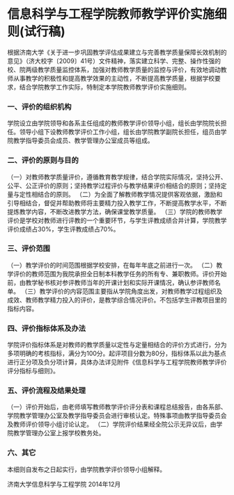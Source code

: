 # 信息科学与工程学院教师教学评价实施细则(试行稿)

根据济南大学《关于进一步巩固教学评估成果建立与完善教学质量保障长效机制的意见》（济大校字〔2009〕41号）文件精神，落实建立科学、完整、操作性强的校、院两级教学质量监控体系，加强对教师教学质量的监控与评价，有效地调动教师从事教学的积极性和提高教学效果的主动性，不断提高教学质量，根据学校要求，结合学院教学工作实际，特制定本学院教师教学评价实施细则。
### 一、评价的组织机构
学院设立由学院领导和各系主任组成的教师教学评价领导小组，组长由学院院长担任。领导小组下设教师教学评价工作小组，组长由学院教学副院长担任，组员由学院教学指导委员会成员、教学管理办公室成员等组成。
### 二、评价的原则与目的
（一）对教师教学质量评价，遵循教育教学规律，结合学院实际情况，坚持公开、公平、公正评价的原则；坚持教学过程评价与教学结果评价相结合的原则；坚持定量与定性相结合的原则。
（二）为全面了解教师教学情况提供客观依据，激励和引导相结合，督促并帮助教师将主要精力投入教学工作，不断提高教学水平，不断提炼教学内容，不断改进教学方法，确保课堂教学质量。
（三）学院的教师教学评价是学校对教师进行评教的一个重要环节，与学生评教成绩合并计算，学院教学评价成绩占30%，学生评教成绩占70%。
### 三、评价范围
（一）教学评价的时间范围根据学校安排，在每年年底之前进行一次。
（二）教学评价的教师范围为我院承担全日制本科教学任务的所有专、兼职教师。评价开始前，由教学秘书核对参评教师当年的开课计划和实际开课情况，确认参评教师名单。
（三）教学评价的内容范围主要指从学院角度出发，对教师教学过程组织及成效、教师教学精力投入的评价，是教学综合情况评价。不包括学生评教项目里的指标内容。
### 四、评价指标体系及办法
学院评价指标体系是对教师的教学质量以定性与定量相结合的评价方式进行，分为多项明确的考核指标，满分为100分。起评项目分数为80分，指标体系以此为基点进行正分项及负分项计算，具体办法详见附件《信息科学与工程学院教师教学评价评分指标与细则》。
### 五、评价流程及结果处理
（一）评价开始后，由老师填写教师教学评价评分表和课程总结报告，由各系部、学院教学管理办公室及教学指导委员会进行审核认定。特殊事项由教学指导委员会及教师评价领导小组讨论认定。
（二）学院评价结果经全院公示无异议后，由学院教学管理办公室上报学校教务处。
### 六、其它
本细则自发布之日起实行，由学院教学评价领导小组解释。

济南大学信息科学与工程学院
    2014年12月
